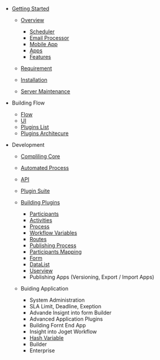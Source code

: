 - [Getting Started](README.md)
	- [Overview](kecakVsJoget.md)
		- [Scheduler](scheduler.md)
		- [Email Processor](emailProcessor.md)
		- [Mobile App](mobileApp.md)
		- [Apps](apps.md)
		- [Features](features.md)
		
	- [Requirement](requirement.md)
	
 	- [Installation](installation.md)
	
	- [Server Maintenance](serverMaintenance.md)
	
 - Building Flow
 	- [Flow](buildingFlow_Flow.md)
	- [UI](buildingFlow_Ui.md)
	- [Plugins List](pluginsList.md)
	- [Plugins Architecure](buildingFlow_PluginArchitecture.md)
	
- Development
	- [Compliling Core](development_compilingCore.md)
	- [Automated Process](development_automatedProcess.md)
	- [API](develpoment_API.md) 
	- [Plugin Suite](development_PluginSuite.md)
	- [Building Plugins](buildingPlugins.md)
		- [Participants](buildingFlow_ParticipantMapping.md)
		- [Activities](buildingPlugins_Activities.md)
		- [Process](buidingPlugins_Process.md)
		- [Workflow Variables](buildingAplication_WorkflowVariable.md)
		- [Routes](buildingPlugins_Routes.md)
		- [Publishing Process](buidingPlugins_Process.md)
		- [Participants Mapping](buildingPlugins_ParticipantMapping.md)
		- [Form](buildingPlugins_form.md)
		- [DataList](datalist_DatalistAction.md)
		- [Userview](buildingPlugins_Userview.md)
		- Publishing Apps (Versioning, Export / Import Apps)

	- Buiding Application
		- System Administration 
		- SLA Limit, Deadline, Exeption
		- Advande Insignt into form Builder 
		- Advanced Application Plugins
		- Building Fornt End App
		- Insight into Joget Workflow
		- [Hash Variable](hashVariableList.md)
		- Builder
		- Enterprise
